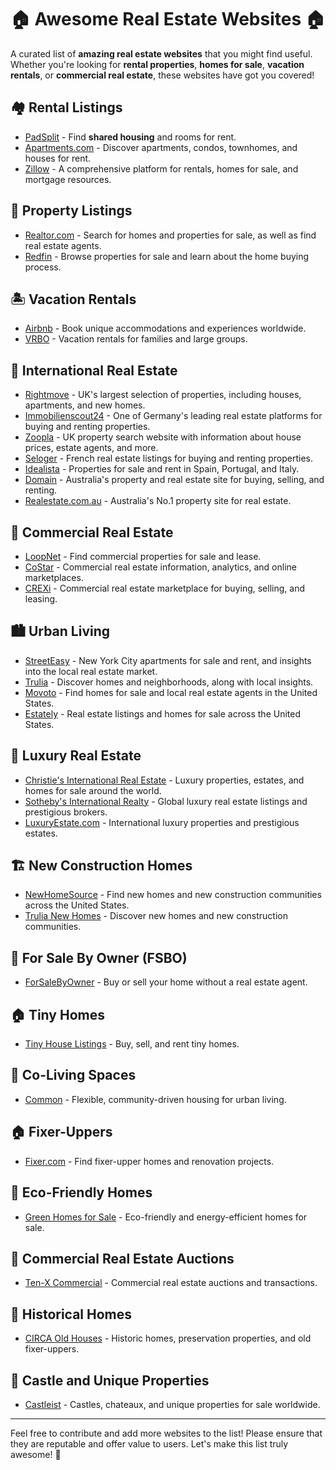 # 🏠 Awesome Real Estate Websites 🏠

A curated list of **amazing real estate websites** that you might find useful. Whether you're looking for **rental properties**, **homes for sale**, **vacation rentals**, or **commercial real estate**, these websites have got you covered!

## 🏘️ Rental Listings

- [PadSplit](https://www.padsplit.com) - Find **shared housing** and rooms for rent.
- [Apartments.com](https://www.apartments.com) - Discover apartments, condos, townhomes, and houses for rent.
- [Zillow](https://www.zillow.com) - A comprehensive platform for rentals, homes for sale, and mortgage resources.

## 🏡 Property Listings

- [Realtor.com](https://www.realtor.com) - Search for homes and properties for sale, as well as find real estate agents.
- [Redfin](https://www.redfin.com) - Browse properties for sale and learn about the home buying process.

## 🏝️ Vacation Rentals

- [Airbnb](https://www.airbnb.com) - Book unique accommodations and experiences worldwide.
- [VRBO](https://www.vrbo.com) - Vacation rentals for families and large groups.

## 🌇 International Real Estate

- [Rightmove](https://www.rightmove.co.uk) - UK's largest selection of properties, including houses, apartments, and new homes.
- [Immobilienscout24](https://www.immobilienscout24.de) - One of Germany's leading real estate platforms for buying and renting properties.
- [Zoopla](https://www.zoopla.co.uk) - UK property search website with information about house prices, estate agents, and more.
- [Seloger](https://www.seloger.com) - French real estate listings for buying and renting properties.
- [Idealista](https://www.idealista.com) - Properties for sale and rent in Spain, Portugal, and Italy.
- [Domain](https://www.domain.com.au) - Australia's property and real estate site for buying, selling, and renting.
- [Realestate.com.au](https://www.realestate.com.au) - Australia's No.1 property site for real estate.

## 🏢 Commercial Real Estate

- [LoopNet](https://www.loopnet.com) - Find commercial properties for sale and lease.
- [CoStar](https://www.costar.com) - Commercial real estate information, analytics, and online marketplaces.
- [CREXi](https://www.crexi.com) - Commercial real estate marketplace for buying, selling, and leasing.

## 🏙️ Urban Living

- [StreetEasy](https://streeteasy.com) - New York City apartments for sale and rent, and insights into the local real estate market.
- [Trulia](https://www.trulia.com) - Discover homes and neighborhoods, along with local insights.
- [Movoto](https://www.movoto.com) - Find homes for sale and local real estate agents in the United States.
- [Estately](https://www.estately.com) - Real estate listings and homes for sale across the United States.

## 🏰 Luxury Real Estate

- [Christie's International Real Estate](https://www.christiesrealestate.com) - Luxury properties, estates, and homes for sale around the world.
- [Sotheby's International Realty](https://www.sothebysrealty.com) - Global luxury real estate listings and prestigious brokers.
- [LuxuryEstate.com](https://www.luxuryestate.com) - International luxury properties and prestigious estates.

## 🏗️ New Construction Homes

- [NewHomeSource](https://www.newhomesource.com) - Find new homes and new construction communities across the United States.
- [Trulia New Homes](https://www.trulia.com/new-homes) - Discover new homes and new construction communities.

## 🏡 For Sale By Owner (FSBO)

- [ForSaleByOwner](https://www.forsalebyowner.com) - Buy or sell your home without a real estate agent.

## 🏠 Tiny Homes

- [Tiny House Listings](https://www.tinyhouselistings.com) - Buy, sell, and rent tiny homes.

## 🏢 Co-Living Spaces

- [Common](https://www.common.com) - Flexible, community-driven housing for urban living.

## 🏠 Fixer-Uppers

- [Fixer.com](https://www.fixer.com) - Find fixer-upper homes and renovation projects.

## 🌳 Eco-Friendly Homes

- [Green Homes for Sale](https://www.greenhomesforsale.com) - Eco-friendly and energy-efficient homes for sale.

## 🏢 Commercial Real Estate Auctions

- [Ten-X Commercial](https://www.ten-x.com/commercial) - Commercial real estate auctions and transactions.

## 🏡 Historical Homes

- [CIRCA Old Houses](https://www.circaoldhouses.com) - Historic homes, preservation properties, and old fixer-uppers.

## 🏰 Castle and Unique Properties

- [Castleist](https://castleist.com) - Castles, chateaux, and unique properties for sale worldwide.

---

Feel free to contribute and add more websites to the list! Please ensure that they are reputable and offer value to users. Let's make this list truly awesome! 🚀
